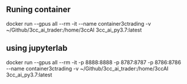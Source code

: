 ## Runing container
docker run --gpus all --rm -it --name container3ctrading -v ~/Github/3cc_ai_trader:/home/3ccAI 3cc_ai_py3.7:latest

## using jupyterlab
docker run --gpus all --rm -it -p 8888:8888 -p 8787:8787 -p 8786:8786 \
--name container3ctrading -v ~/Github/3cc_ai_trader:/home/3ccAI 3cc_ai_py3.7:latest
